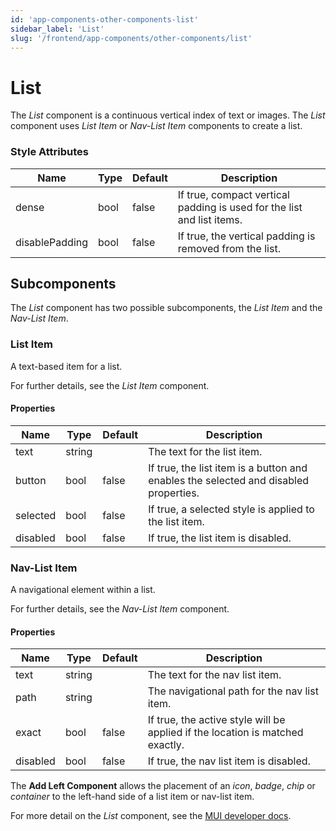 ```yaml
---
id: 'app-components-other-components-list'
sidebar_label: 'List'
slug: '/frontend/app-components/other-components/list'
---
```


# List
The *List* component is a continuous vertical index of text or images. The *List* component uses *List Item* or *Nav-List Item* components to create a list.

### Style Attributes
<table>
<thead>
<tr><th>Name</th><th>Type</th><th>Default</th><th>Description</th></tr>
</thead>
<tbody>
<tr><td>dense</td><td>bool</td><td>false</td><td>If true, compact vertical padding is used for the list and list items.</td></tr>
<tr><td>disablePadding</td><td>bool</td><td>false</td><td>If true, the vertical padding is removed from the list.</td></tr>
</tbody>
</table>

## Subcomponents
The *List* component has two possible subcomponents, the *List Item* and the *Nav-List Item*.

### List Item
A text-based item for a list.

For further details, see the *List Item* component.

#### Properties
<table>
<thead>
<tr><th>Name</th><th>Type</th><th>Default</th><th>Description</th></tr>
</thead>
<tbody>
<tr><td>text</td><td>string</td><td></td><td>The text for the list item.</td></tr>
<tr><td>button</td><td>bool</td><td>false</td><td>If true, the list item is a button and enables the selected and disabled properties.</td></tr>
<tr><td>selected</td><td>bool</td><td>false</td><td>If true, a selected style is applied to the list item.</td></tr>
<tr><td>disabled</td><td>bool</td><td>false</td><td>If true, the list item is disabled.</td></tr>
</tbody>
</table>

### Nav-List Item
A navigational element within a list.

For further details, see the *Nav-List Item* component.

#### Properties
<table>
<thead>
<tr><th>Name</th><th>Type</th><th>Default</th><th>Description</th></tr>
</thead>
<tbody>
<tr><td>text</td><td>string</td><td></td><td>The text for the nav list item.</td></tr>
<tr><td>path</td><td>string</td><td></td><td>The navigational path for the nav list item.</td></tr>
<tr><td>exact</td><td>bool</td><td>false</td><td>If true, the active style will be applied if the location is matched exactly.</td></tr>
<tr><td>disabled</td><td>bool</td><td>false</td><td>If true, the nav list item is disabled.</td></tr>
</tbody>
</table>

The **Add Left Component** allows the placement of an *icon*, *badge*, *chip* or *container* to the left-hand side of a list item or nav-list item.


For more detail on the *List* component, see the [MUI developer docs](https://mui.com/material-ui/api/list/).
